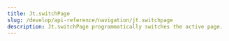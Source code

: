 ```yaml
---
title: Jt.switchPage
slug: /develop/api-reference/navigation/jt.switchpage
description: Jt.switchPage programmatically switches the active page.
---
```


<Autofunction function="streamlit.switch_page" />
